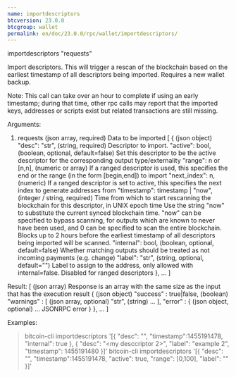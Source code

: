 ```yaml
---
name: importdescriptors
btcversion: 23.0.0
btcgroup: wallet
permalink: en/doc/23.0.0/rpc/wallet/importdescriptors/
---
```


importdescriptors "requests"

Import descriptors. This will trigger a rescan of the blockchain based on the earliest timestamp of all descriptors being imported. Requires a new wallet backup.

Note: This call can take over an hour to complete if using an early timestamp; during that time, other rpc calls
may report that the imported keys, addresses or scripts exist but related transactions are still missing.

Arguments:
1. requests                                 (json array, required) Data to be imported
     [
       {                                    (json object)
         "desc": "str",                     (string, required) Descriptor to import.
         "active": bool,                    (boolean, optional, default=false) Set this descriptor to be the active descriptor for the corresponding output type/externality
         "range": n or [n,n],               (numeric or array) If a ranged descriptor is used, this specifies the end or the range (in the form [begin,end]) to import
         "next_index": n,                   (numeric) If a ranged descriptor is set to active, this specifies the next index to generate addresses from
         "timestamp": timestamp | "now",    (integer / string, required) Time from which to start rescanning the blockchain for this descriptor, in UNIX epoch time
                                            Use the string "now" to substitute the current synced blockchain time.
                                            "now" can be specified to bypass scanning, for outputs which are known to never have been used, and
                                            0 can be specified to scan the entire blockchain. Blocks up to 2 hours before the earliest timestamp
                                            of all descriptors being imported will be scanned.
         "internal": bool,                  (boolean, optional, default=false) Whether matching outputs should be treated as not incoming payments (e.g. change)
         "label": "str",                    (string, optional, default="") Label to assign to the address, only allowed with internal=false. Disabled for ranged descriptors
       },
       ...
     ]

Result:
[                              (json array) Response is an array with the same size as the input that has the execution result
  {                            (json object)
    "success" : true|false,    (boolean)
    "warnings" : [             (json array, optional)
      "str",                   (string)
      ...
    ],
    "error" : {                (json object, optional)
      ...                      JSONRPC error
    }
  },
  ...
]

Examples:
> bitcoin-cli importdescriptors '[{ "desc": "<my descriptor>", "timestamp":1455191478, "internal": true }, { "desc": "<my desccriptor 2>", "label": "example 2", "timestamp": 1455191480 }]'
> bitcoin-cli importdescriptors '[{ "desc": "<my descriptor>", "timestamp":1455191478, "active": true, "range": [0,100], "label": "<my bech32 wallet>" }]'


